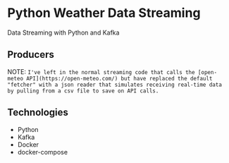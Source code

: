 # Python Weather Data Streaming

Data Streaming with Python and Kafka

## Producers

NOTE: `I've left in the normal streaming code that calls the [open-meteo API](https://open-meteo.com/) but have replaced the default "fetcher" with a json reader that simulates receiving real-time data by pulling from a csv file to save on API calls.`

## Technologies

- Python
- Kafka
- Docker
- docker-compose
